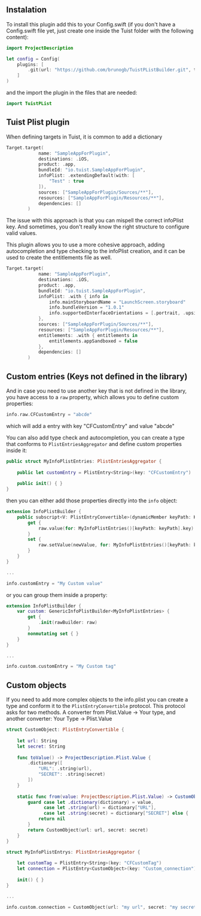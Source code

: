 ## Instalation
To install this plugin add this to your Config.swift (if you don't have a Config.swift file yet, just create one inside the Tuist folder with the following content):
```swift
import ProjectDescription

let config = Config(
    plugins: [
        .git(url: "https://github.com/brunogb/TuistPListBuilder.git", tag: "0.0.1")
    ]
)
```
and the import the plugin in the files that are needed:
```swift
import TuistPList
```


## Tuist Plist plugin
When defining targets in Tuist, it is common to add a dictionary 

```swift
Target.target(
            name: "SampleAppForPlugin",
            destinations: .iOS,
            product: .app,
            bundleId: "io.tuist.SampleAppForPlugin",
            infoPlist: .extendingDefault(with: [
                "Test" : true
            ]),
            sources: ["SampleAppForPlugin/Sources/**"],
            resources: ["SampleAppForPlugin/Resources/**"],
            dependencies: []
        )

```
The issue with this approach is that you can mispell the correct infoPlist key. And sometimes, you don't really know the right structure to configure valid values.

This plugin allows you to use a more cohesive approach, adding autocompletion and type checking to the infoPlist creation, and it can be used to create the entitlements file as well.

```swift
Target.target(
            name: "SampleAppForPlugin",
            destinations: .iOS,
            product: .app,
            bundleId: "io.tuist.SampleAppForPlugin",
            infoPlist: .with { info in
                info.mainStoryboardName = "LaunchScreen.storyboard"
                info.bundleVersion = "1.0.1"
                info.supportedInterfaceOrientations = [.portrait, .upsideDown]
            },
            sources: ["SampleAppForPlugin/Sources/**"],
            resources: ["SampleAppForPlugin/Resources/**"],
            entitlements: .with { entitlements in
                entitlements.appSandboxed = false
            },
            dependencies: []
        )
```

## Custom entries (Keys not defined in the library)

And in case you need to use another key that is not defined in the library, you have access to a `raw` property, which allows you to define custom properties:
```swift
info.raw.CFCustomEntry = "abcde"
```
which will add a entry with key "CFCustomEntry" and value "abcde"

You can also add type check and autocompletion, you can create a type that conforms to `PlistEntriesAggregator` and define custom properties inside it:
```swift
public struct MyInfoPlistEntries: PlistEntriesAggregator {
    
    public let customEntry = PlistEntry<String>(key: "CFCustomEntry")
    
    public init() { }
}
```
then you can either add those properties directly into the `info` object:
```swift
extension InfoPlistBuilder {
    public subscript<V: PlistEntryConvertible>(dynamicMember keyPath: KeyPath<MyInfoPlistEntries, PlistEntry<V>>) -> V? {
        get {
            raw.value(for: MyInfoPlistEntries()[keyPath: keyPath].key)
        }
        set {
            raw.setValue(newValue, for: MyInfoPlistEntries()[keyPath: keyPath].key)
        }
    }
}

...

info.customEntry = "My Custom value"

```
or you can group them inside a property:
```swift
extension InfoPlistBuilder {
    var custom: GenericInfoPlistBuilder<MyInfoPlistEntries> {
        get {
            .init(rawBuilder: raw)
        }
        nonmutating set { }
    }
}

...

info.custom.customEntry = "My Custom tag"

```
## Custom objects
If you need to add more complex objects to the info.plist you can create a type and conform it to the `PlistEntryConvertible` protocol. This protocol asks for two methods. A converter from Plist.Value -> Your type, and another converter: Your Type -> Plist.Value

```swift
struct CustomObject: PlistEntryConvertible {
    
    let url: String
    let secret: String
    
    func toValue() -> ProjectDescription.Plist.Value {
        .dictionary([
            "URL": .string(url),
            "SECRET": .string(secret)
        ])
    }
    
    static func from(value: ProjectDescription.Plist.Value) -> CustomObject? {
        guard case let .dictionary(dictionary) = value,
              case let .string(url) = dictionary["URL"],
              case let .string(secret) = dictionary["SECRET"] else {
            return nil
        }
        return CustomObject(url: url, secret: secret)
    }
}

struct MyInfoPlistEntrys: PlistEntriesAggregator {
    
    let customTag = PlistEntry<String>(key: "CFCustomTag")
    let connection = PlistEntry<CustomObject>(key: "Custom_connection")
    
    init() { }
}

...

info.custom.connection = CustomObject(url: "my url", secret: "my secret")

```
